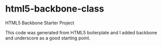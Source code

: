 html5-backbone-class
====================

HTML5 Backbone Starter Project

This code was generated from HTML5 boilerplate and I added backbone and underscore as a good starting point.
